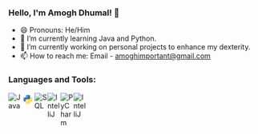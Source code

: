 ### Hello, I'm Amogh Dhumal! 👋
- 😄 Pronouns: He/Him 
- 🌱 I’m currently learning Java and Python.
- 🔭 I’m currently working on personal projects to enhance my dexterity.
- 📫 How to reach me: Email - amoghimportant@gmail.com

### Languages and Tools:
<img align="left" alt="Java" width="26px" src="https://raw.githubusercontent.com/jmnote/z-icons/master/svg/java.svg" />
<img align="left" alt="python" width="26px" src="https://raw.githubusercontent.com/github/explore/80688e429a7d4ef2fca1e82350fe8e3517d3494d/topics/python/python.png"/>
<img align="left" alt="SQL" width="26px" src="https://user-images.githubusercontent.com/88069026/162369797-ac681698-e36c-4999-9b94-f541159ff5f4.png"/>
<img align="left" alt="IntelliJ" width="26px" src="https://user-images.githubusercontent.com/88069026/162369058-62cea960-d40a-4608-9222-ba89f16a2cbb.png"/>
<img align="left" alt="PyCharm" width="26px" src="https://user-images.githubusercontent.com/88069026/162369568-f68681f9-5a64-422e-b086-be331eee9197.png"/>
<img align="left" alt="IntelliJ" width="26px" src="https://user-images.githubusercontent.com/88069026/162369942-97e170b4-fd95-48e4-bc08-238d590bb1e5.png"/>
